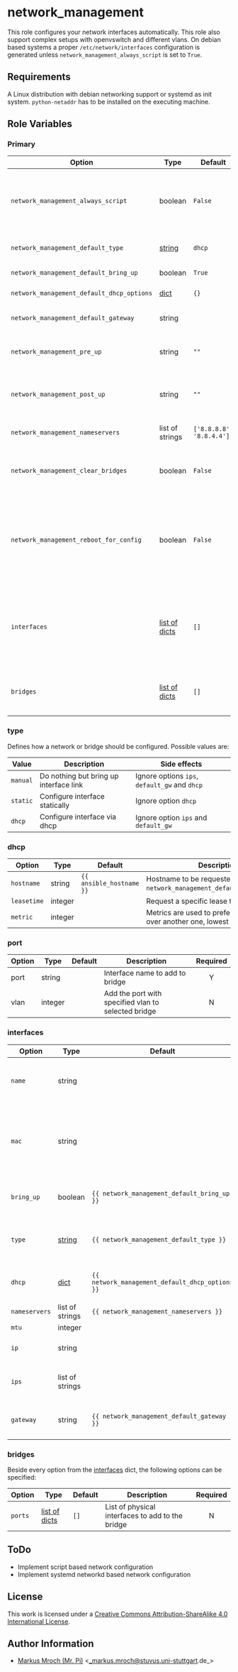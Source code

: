 # network_management

This role configures your network interfaces automatically. This role also support complex setups with openvswitch and different vlans. On debian based systems a proper `/etc/network/interfaces` configuration is generated unless `network_management_always_script` is set to `True`.


## Requirements

A Linux distribution with debian networking support or systemd as init system.
`python-netaddr` has to be installed on the executing machine.

## Role Variables

### Primary
| Option                                    | Type                         | Default                  | Description                                                                                                                                        | Required |
|-------------------------------------------|------------------------------|--------------------------|----------------------------------------------------------------------------------------------------------------------------------------------------|:--------:|
| `network_management_always_script`        | boolean                      | `False`                  | Always generate a systemd service and network management script (overwrites networking.service if it exists)                                       |     N    |
| `network_management_default_type`         | [string](#type)              | `dhcp`                   | Default type to setup a interface or bridge                                                                                                        |     N    |
| `network_management_default_bring_up`     | boolean                      | `True`                   | Bring interface up on start                                                                                                                        |     N    |
| `network_management_default_dhcp_options` | [dict](#dhcp)                | `{}`                     | Additional options for dhcp interfaces                                                                                                             |     N    |
| `network_management_default_gateway`      | string                       |                          | Add a default route via this gateway address                                                                                                       |     N    |
| `network_management_pre_up`               | string                       | `""`                     | Commands to execute before any other action is performed                                                                                           |     N    |
| `network_management_post_up`              | string                       | `""`                     | Commands to execute after all other network operations are performed                                                                               |     N    |
| `network_management_nameservers`          | list of strings              | `['8.8.8.8', '8.8.4.4']` | List of all nameservers to use                                                                                                                     |     N    |
| `network_management_clear_bridges`        | boolean                      | `False`                  | Remove all ovs bridges before recreating them. This is useful for renaming bridges.                                                                |     N    |
| `network_management_reboot_for_config`    | boolean                      | `False`                  | Reboot target server to setup new network config, useful for major network configuration, which may require manual interactions otherwise          |     N    |
| `interfaces`                              | [list of dicts](#interfaces) | `[]`                     | List of all interfaces to setup, keep in mind it can cause various errors if you configure a interface here and later use it as a port on a bridge |     N    |
| `bridges`                                 | [list of dicts](#bridges)    | `[]`                     | List of network bridges to setup (all bridges are managed by openvswitch)                                                                          |     N    |

### type
Defines how a network or bridge should be configured. Possible values are:

| Value    | Description                            | Side effects                                  |
|----------|----------------------------------------|-----------------------------------------------|
| `manual` | Do nothing but bring up interface link | Ignore options `ips`, `default_gw` and `dhcp` |
| `static` | Configure interface statically         | Ignore option `dhcp`                          |
| `dhcp`   | Configure interface via dhcp           | Ignore option `ips` and `default_gw`          |


### dhcp
| Option      | Type    | Default                  | Description                                                                        | Required |
|-------------|---------|--------------------------|------------------------------------------------------------------------------------|:--------:|
| `hostname`  | string  | `{{ ansible_hostname }}` | Hostname to be requested (is ignored in `network_management_default_dhcp_options`) |     N    |
| `leasetime` | integer |                          | Request a specific lease time in seconds.                                          |     N    |
| `metric`    | integer |                          | Metrics are used to prefer an interface over another one, lowest wins.             |     N    |


### port
| Option | Type    | Default | Description                                         | Required |
|--------|---------|---------|-----------------------------------------------------|:--------:|
| port   | string  |         | Interface name to add to bridge                     |     Y    |
| vlan   | integer |         | Add the port with specified vlan to selected bridge |     N    |


### interfaces
| Option        | Type            | Default                                         | Description                                                                               |             Required            |
|---------------|-----------------|-------------------------------------------------|-------------------------------------------------------------------------------------------|:-------------------------------:|
| `name`        | string          |                                                 | Name of the interface to configure, ignored if `mac` is specified                         |  only if `mac` is not specified |
| `mac`         | string          |                                                 | MAC-Address of the interface to configure. If `name` is specified, `mac` is autodetected. | only if `name` is not specified |
| `bring_up`    | boolean         | `{{ network_management_default_bring_up }}`     | Automatically bring interface link up                                                     |                N                |
| `type`        | [string](#type) | `{{ network_management_default_type }}`         | Specify how the network interface should be configured                                    |                N                |
| `dhcp`        | [dict](#dhcp)   | `{{ network_management_default_dhcp_options }}` | Additional options for dhcp interfaces                                                    |                N                |
| `nameservers` | list of strings | `{{ network_management_nameservers }}`          | Nameservers to use                                                                        |                N                |
| `mtu`         | integer         |                                                 | MTU size                                                                                  |                N                |
| `ip`          | string          |                                                 | IP address to assign as CIDR                                                              |                N                |
| `ips`         | list of strings |                                                 | IP addresses to assign to interface as CIDR                                               |    only if `type` is `static`   |
| `gateway`     | string          | `{{ network_management_default_gateway }}`      | Add a default route via this gateway address                                              |                N                |


### bridges
Beside every option from the [interfaces](#interfaces) dict, the following options can be specified:

| Option  | Type                   | Default | Description                                      | Required |
|---------|------------------------|---------|--------------------------------------------------|:--------:|
| `ports` | [list of dicts](#port) | `[]`    | List of physical interfaces to add to the bridge |     N    |


## ToDo
* Implement script based network configuration
* Implement systemd networkd based network configuration

## License

This work is licensed under a [Creative Commons Attribution-ShareAlike 4.0 International License](http://creativecommons.org/licenses/by-sa/4.0/).


## Author Information

 * [Markus Mroch (Mr. Pi)](https://github.com/Mr-Pi) &lt;_markus.mroch@stuvus.uni-stuttgart.de_&gt;
